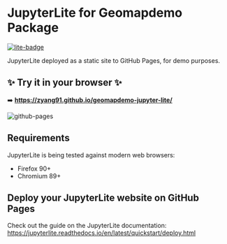 # JupyterLite for Geomapdemo Package

[![lite-badge](https://jupyterlite.rtfd.io/en/latest/_static/badge.svg)](https://zyang91.github.io/geomapdemo-jupyter-lite/)

JupyterLite deployed as a static site to GitHub Pages, for demo purposes.

## ✨ Try it in your browser ✨

➡️ **https://zyang91.github.io/geomapdemo-jupyter-lite/**

![github-pages](https://user-images.githubusercontent.com/591645/120649478-18258400-c47d-11eb-80e5-185e52ff2702.gif)

## Requirements

JupyterLite is being tested against modern web browsers:

- Firefox 90+
- Chromium 89+

## Deploy your JupyterLite website on GitHub Pages

Check out the guide on the JupyterLite documentation: https://jupyterlite.readthedocs.io/en/latest/quickstart/deploy.html


